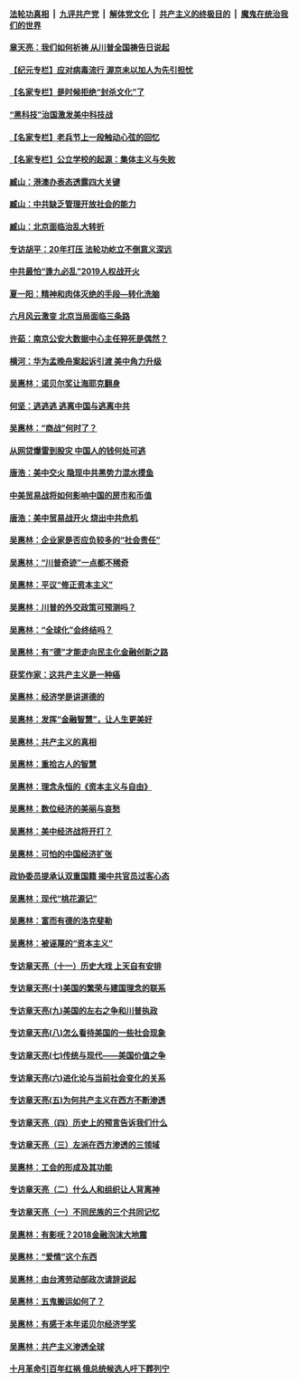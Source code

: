 ####  [法轮功真相](../../../../basic/blob/master/README.md?t=07051131) &nbsp;|&nbsp; [九评共产党](../../../../9ping.md/blob/master/README.md?t=07051131) &nbsp;|&nbsp; [解体党文化](../../../../jtdwh.md/blob/master/README.md?t=07051131)  &nbsp;|&nbsp; [共产主义的终极目的](../../../../gczydzjmd.md/blob/master/README.md?t=07051131) &nbsp;|&nbsp; [魔鬼在统治我们的世界](../../../../mgztzwmdsj.md/blob/master/README.md?t=07051131) 

#### [章天亮：我们如何祈祷 从川普全国祷告日说起](../pages/nsc423/n11944627.md?t=07051131) 

#### [【纪元专栏】应对病毒流行 渥京未以加人为先引担忧](../pages/nsc423/n11875714.md?t=07051131) 

#### [【名家专栏】是时候拒绝“封杀文化”了](../pages/nsc423/n11814093.md?t=07051131) 

#### [“黑科技”治国激发美中科技战](../pages/nsc423/n11638056.md?t=07051131) 

#### [【名家专栏】老兵节上一段触动心弦的回忆](../pages/nsc423/n11646016.md?t=07051131) 

#### [【名家专栏】公立学校的起源：集体主义与失败](../pages/nsc423/n11601833.md?t=07051131) 

#### [臧山：港澳办表态透露四大关键](../pages/nsc423/n11421628.md?t=07051131) 

#### [臧山：中共缺乏管理开放社会的能力](../pages/nsc423/n11407457.md?t=07051131) 

#### [臧山：北京面临治乱大转折](../pages/nsc423/n11406895.md?t=07051131) 

#### [专访胡平：20年打压 法轮功屹立不倒意义深远](../pages/nsc423/n11398800.md?t=07051131) 

#### [中共最怕“逢九必乱”2019人权战开火](../pages/nsc423/n11385248.md?t=07051131) 

#### [夏一阳：精神和肉体灭绝的手段—转化洗脑](../pages/nsc423/n11368250.md?t=07051131) 

#### [六月风云激变 北京当局面临三条路](../pages/nsc423/n11313668.md?t=07051131) 

#### [许茹：南京公安大数据中心主任猝死是偶然？](../pages/nsc423/n11064744.md?t=07051131) 

#### [横河：华为孟晚舟案起诉引渡 美中角力升级](../pages/nsc423/n11027230.md?t=07051131) 

#### [吴惠林：诺贝尔奖让海耶克翻身](../pages/nsc423/n10890049.md?t=07051131) 

#### [何坚：逃逃逃 逃离中国与逃离中共](../pages/nsc423/n10592891.md?t=07051131) 

#### [吴惠林：“商战”何时了？](../pages/nsc423/n10573558.md?t=07051131) 

#### [从网贷爆雷到股灾 中国人的钱何处可逃](../pages/nsc423/n10572800.md?t=07051131) 

#### [唐浩：美中交火 隐现中共黑势力混水摸鱼](../pages/nsc423/n10544040.md?t=07051131) 

#### [中美贸易战将如何影响中国的房市和币值](../pages/nsc423/n10543697.md?t=07051131) 

#### [唐浩：美中贸易战开火 烧出中共危机](../pages/nsc423/n10540126.md?t=07051131) 

#### [吴惠林：企业家是否应负较多的“社会责任”](../pages/nsc423/n10535022.md?t=07051131) 

#### [吴惠林：“川普奇迹”一点都不稀奇](../pages/nsc423/n10512808.md?t=07051131) 

#### [吴惠林：平议“修正资本主义”](../pages/nsc423/n10495724.md?t=07051131) 

#### [吴惠林：川普的外交政策可预测吗？](../pages/nsc423/n10462387.md?t=07051131) 

#### [吴惠林：“全球化”会终结吗？](../pages/nsc423/n10452838.md?t=07051131) 

#### [吴惠林：有“德”才能走向民主化金融创新之路](../pages/nsc423/n10432292.md?t=07051131) 

#### [获奖作家：这共产主义是一种癌](../pages/nsc423/n10431541.md?t=07051131) 

#### [吴惠林：经济学是讲道德的](../pages/nsc423/n10398014.md?t=07051131) 

#### [吴惠林：发挥“金融智慧”，让人生更美好](../pages/nsc423/n10375019.md?t=07051131) 

#### [吴惠林：共产主义的真相](../pages/nsc423/n10351394.md?t=07051131) 

#### [吴惠林：重拾古人的智慧](../pages/nsc423/n10337691.md?t=07051131) 

#### [吴惠林：理念永恒的《资本主义与自由》](../pages/nsc423/n10316274.md?t=07051131) 

#### [吴惠林：数位经济的美丽与哀愁](../pages/nsc423/n10292946.md?t=07051131) 

#### [吴惠林：美中经济战将开打？](../pages/nsc423/n10258825.md?t=07051131) 

#### [吴惠林：可怕的中国经济扩张](../pages/nsc423/n10219147.md?t=07051131) 

#### [政协委员提承认双重国籍 揭中共官员过客心态](../pages/nsc423/n10208809.md?t=07051131) 

#### [吴惠林：现代“桃花源记”](../pages/nsc423/n10185234.md?t=07051131) 

#### [吴惠林：富而有德的洛克斐勒](../pages/nsc423/n10142264.md?t=07051131) 

#### [吴惠林：被诬蔑的“资本主义”](../pages/nsc423/n10124816.md?t=07051131) 

#### [专访章天亮（十一）历史大戏 上天自有安排](../pages/nsc423/n10094905.md?t=07051131) 

#### [专访章天亮(十)美国的繁荣与建国理念的联系](../pages/nsc423/n10094899.md?t=07051131) 

#### [专访章天亮(九)美国的左右之争和川普执政](../pages/nsc423/n10094889.md?t=07051131) 

#### [专访章天亮(八)怎么看待美国的一些社会现象](../pages/nsc423/n10094857.md?t=07051131) 

#### [专访章天亮(七)传统与现代——美国价值之争](../pages/nsc423/n10093140.md?t=07051131) 

#### [专访章天亮(六)进化论与当前社会变化的关系](../pages/nsc423/n10092036.md?t=07051131) 

#### [专访章天亮(五)为何共产主义在西方不断渗透](../pages/nsc423/n10083620.md?t=07051131) 

#### [专访章天亮（四）历史上的预言告诉我们什么](../pages/nsc423/n10083606.md?t=07051131) 

#### [专访章天亮（三）左派在西方渗透的三领域](../pages/nsc423/n10081115.md?t=07051131) 

#### [吴惠林：工会的形成及其功能](../pages/nsc423/n10080633.md?t=07051131) 

#### [专访章天亮（二）什么人和组织让人背离神](../pages/nsc423/n10076637.md?t=07051131) 

#### [专访章天亮（一）不同民族的三个共同记忆](../pages/nsc423/n10074188.md?t=07051131) 

#### [吴惠林：有影呒？2018金融泡沫大地震](../pages/nsc423/n10040534.md?t=07051131) 

#### [吴惠林：“爱情”这个东西](../pages/nsc423/n10019423.md?t=07051131) 

#### [吴惠林：由台湾劳动部政次请辞说起](../pages/nsc423/n9979679.md?t=07051131) 

#### [吴惠林：五鬼搬运如何了？](../pages/nsc423/n9925338.md?t=07051131) 

#### [吴惠林：有感于本年诺贝尔经济学奖](../pages/nsc423/n9871883.md?t=07051131) 

#### [吴惠林：共产主义渗透全球](../pages/nsc423/n9812748.md?t=07051131) 

#### [十月革命引百年红祸 俄总统候选人吁下葬列宁](../pages/nsc423/n9810182.md?t=07051131) 

